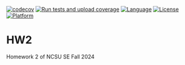 [![codecov](https://codecov.io/gh/NCSU-SE-2024/HW2/graph/badge.svg?token=26XxWVrX3m)](https://codecov.io/gh/NCSU-SE-2024/HW2)
[![Run tests and upload coverage](https://github.com/NCSU-SE-2024/HW2/actions/workflows/python-app.yml/badge.svg)](https://github.com/NCSU-SE-2024/HW2/actions/workflows/python-app.yml)
[![Language](https://img.shields.io/badge/Language-Python-blue)](https://www.python.org)
[![License](https://img.shields.io/badge/License-Apache%202.0-blue.svg)](https://opensource.org/licenses/Apache-2.0)
[![Platform](https://img.shields.io/badge/Platform-Linux-red)](https://www.linux.org)

# HW2
Homework 2 of NCSU SE Fall 2024
